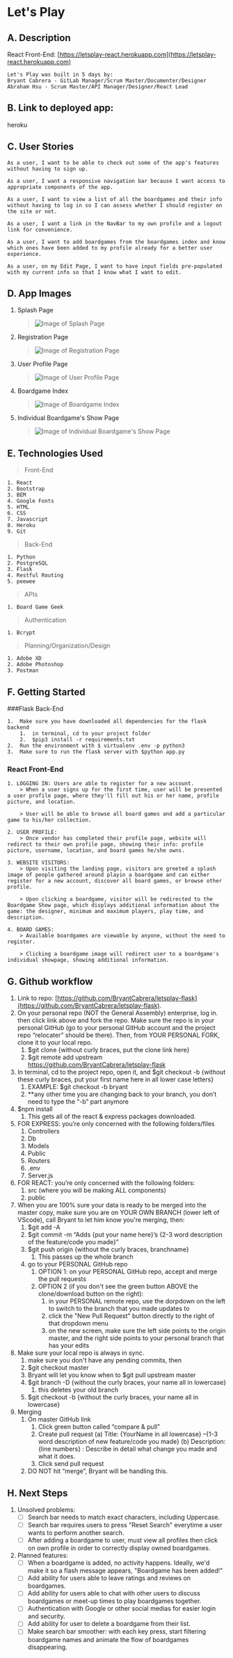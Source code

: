 # Let's Play


## A. Description
React Front-End: [https://letsplay-react.herokuapp.com](https://letsplay-react.herokuapp.com) 

```
Let's Play was built in 5 days by:
Bryant Cabrera - GitLab Manager/Scrum Master/Documenter/Designer
Abraham Hsu - Scrum Master/API Manager/Designer/React Lead

```

## B. Link to deployed app: 
heroku

## C. User Stories
```
As a user, I want to be able to check out some of the app's features without having to sign up.
```
```
As a user, I want a responsive navigation bar because I want access to appropriate components of the app.
```
```
As a user, I want to view a list of all the boardgames and their info without having to log in so I can assess whether I should register on the site or not.
```
```
As a user, I want a link in the NavBar to my own profile and a logout link for convenience.
```
```
As a user, I want to add boardgames from the boardgames index and know which ones have been added to my profile already for a better user experience.
```
```
As a user, on my Edit Page, I want to have input fields pre-populated with my current info so that I know what I want to edit.
```

## D. App Images
1. Splash Page
    > ![Image of Splash Page](https://i.imgur.com/QqglYvs.png)

2. Registration Page
    > ![Image of Registration Page](https://i.imgur.com/Qy0ujpR.png)

3. User Profile Page
    > ![Image of User Profile Page](https://i.imgur.com/8TZ3SEk.png)

4. Boardgame Index
    > ![Image of Boardgame Index](https://i.imgur.com/wi7cQfB.jpg)

5. Individual Boardgame's Show Page
    > ![Image of Individual Boardgame's Show Page](https://i.imgur.com/fbD31Lg.png)


## E. Technologies Used
> Front-End
    
    1. React
    2. Bootstrap
    3. BEM
    4. Google Fonts
    5. HTML
    6. CSS
    7. Javascript
    8. Heroku
    9. Git

> Back-End

    1. Python
    2. PostgreSQL
    3. Flask
    4. Restful Routing
    5. peewee

> APIs

    1. Board Game Geek

> Authentication
    
    1. Bcrypt

> Planning/Organization/Design
    
    1. Adobe XD
    2. Adobe Photoshop
    3. Postman


## F. Getting Started
###Flask Back-End
```
1.  Make sure you have downloaded all dependencies for the flask backend
    1.  in terminal, cd to your project folder
    2.  $pip3 install -r requirements.txt
2.  Run the environment with $ virtualenv .env -p python3
3.  Make sure to run the flask server with $python app.py
```

### React Front-End
```
1. LOGGING IN: Users are able to register for a new account. 
    > When a user signs up for the first time, user will be presented a user profile page, where they'll fill out his or her name, profile picture, and location.

    > User will be able to browse all board games and add a particular game to his/her collection.

2. USER PROFILE:
    > Once vendor has completed their profile page, website will redirect to their own profile page, showing their info: profile picture, username, location, and board games he/she owns.

3. WEBSITE VISITORS:
    > Upon visiting the landing page, visitors are greeted a splash image of people gathered around playin a boardgame and can either register for a new account, discover all board games, or browse other profile.

    > Upon clicking a boardgame, visitor will be redirected to the Boardgame Show page, which displays additional information about the game: the designer, minimum and maximum players, play time, and description.

4. BOARD GAMES:
    > Available boardgames are viewable by anyone, without the need to register.
    
    > Clicking a boardgame image will redirect user to a boardgame's individual showpage, showing additional information.
```

## G. Github workflow
1.	Link to repo: [https://github.com/BryantCabrera/letsplay-flask](https://github.com/BryantCabrera/letsplay-flask).  
2.	On your personal repo (NOT the General Assembly) enterprise, log in.  then click link above and fork the repo.  Make sure the repo is in your personal GitHub (go to your personal GitHub account and the project repo “relocater” should be there).  Then, from YOUR PERSONAL FORK, clone it to your local repo.
    1.	$git clone {without curly braces, put the clone link here}
    2.  $git remote add upstream https://github.com/BryantCabrera/letsplay-flask
3.	In terminal, cd to the project repo, open it, and $git checkout -b {without these curly braces, put your first name here in all lower case letters}
    1.	EXAMPLE:  $git checkout -b bryant
    2.	**any other time you are changing back to your branch, you don’t need to type the “-b” part anymore
4.	$npm install
    1.	This gets all of the react & express packages downloaded.
5.	FOR EXPRESS: you’re only concerned with the following folders/files
    1.	Controllers
    2.	Db
    3.	Models
    4.	Public
    5.	Routers
    6.	.env
    7.	Server.js
6.	FOR REACT: you’re only concerned with the following folders:
    1.	src (where you will be making ALL components)
    2.	public
7.	When you are 100% sure your data is ready to be merged into the master copy, make sure you are on YOUR OWN BRANCH (lower left of VScode), call Bryant to let him know you're merging, then:
    1.	$git add -A
    2.	$git commit -m “Adds {put your name here}’s {2-3 word description of the feature/code you made}”
    3.	$git push origin {without the curly braces, branchname}
        1.	This passes up the whole branch
    4.  go to your PERSONAL GitHub repo
        1.  OPTION 1: on your PERSONAL GitHub repo, accept and merge the pull requests
        2.  OPTION 2 (if you don't see the green button ABOVE the clone/download button on the right): 
            1. in your PERSONAL remote repo, use the dorpdown on the left to switch to the branch that you made updates to
            2.  click the "New Pull Request" button directly to the right of that dropdown menu
            3.  on the new screen, make sure the left side points to the origin master, and the right side points to your personal branch that has your edits
8.  Make sure your local repo is always in sync.
    1.  make sure you don't have any pending commits, then
    2.  $git checkout master
    3.  Bryant will let you know when to $git pull upstream master
    4.  $git branch -D {without the curly braces, your name all in lowercase}
        1. this deletes your old branch
    5. $git checkout -b {without the curly braces, your name all in lowercase}
9.	Merging
    1.	On master GitHub link
        1.	Click green button called “compare & pull”
        2.	Create pull request
            (a)	Title: {YourName in all lowercase} –{1-3 word description of new feature/code you made}
            (b)	Description: {line numbers} : Describe in detail what change you made and what it does.
        3.	Click send pull request
    2.	DO NOT hit “merge”, Bryant will be handling this.


## H. Next Steps
1. Unsolved problems:
    - [ ] Search bar needs to match exact characters, including Uppercase. 
    - [ ] Search bar requires users to press "Reset Search" everytime a user wants to perform another search.
    - [ ] After adding a boardgame to user, must view all profiles then click on own profile in order to correctly display owned boardgames.
2. Planned features:
    - [ ] When a boardgame is added, no activity happens. Ideally, we'd make it so a flash message appears, "Boardgame has been added!" 
    - [ ] Add ability for users able to leave ratings and reviews on boardgames.
    - [ ] Add ability for users able to chat with other users to discuss boardgames or meet-up times to play boardgames together.
    - [ ] Authentication with Google or other social medias for easier login and security.
    - [ ] Add ability for user to delete a boardgame from their list.
    - [ ] Make search bar smoother: with each key press, start filtering boardgame names and animate the flow of boardgames disappearing.